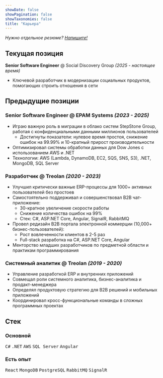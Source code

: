 ```yaml
---
showDate: false
showPagination: false
showTaxonomies: false
title: "Карьера"
---
```

*Нужно отдельное резюме? [Напишите!](/contact)*

## Текущая позиция
**Senior Software Engineer** @ Social Discovery Group *(2025 - настоящее время)*
- Ключевой разработчик в модернизации социальных продуктов, помогающих строить отношения в сети

## Предыдущие позиции
### Senior Software Engineer @ EPAM Systems *(2023 - 2025)*
- Играю важную роль в миграции в облако систем StepStone Group, работая с конфиденциальными данными миллионов пользователей
  - Достигнуты показатели: нулевое время простоя, снижение ошибок на 99.99% и 10-кратный прирост производительности
- Оптимизировал системы обработки данных для Dow Jones с использованием AWS и .NET
- Технологии: AWS (Lambda, DynamoDB, EC2, SQS, SNS, S3), .NET, MongoDB, SQL Server

### Разработчик @ Treolan *(2020 - 2023)*
- Улучшил критически важные ERP-процессы для 1000+ активных пользователей без простоев
- Самостоятельно поддерживал и совершенствовал B2B чат-приложение:
  - 30-кратное увеличение скорости работы
  - Снижение количества ошибок на 99%
  - Стек: C#, ASP.NET Core, Angular, SignalR, RabbitMQ
- Провел редизайн B2B портала электронной коммерции (10,000+ бизнес-пользователей):
  - Рост вовлеченности клиентов в 2-5 раз
  - Full-stack разработка на C#, ASP.NET Core, Angular
- Менторство младших разработчиков по предметной области и практикам программирования

### Системный аналитик @ Treolan *(2019 - 2020)*
- Управление разработкой ERP и внутренних приложений
- Совмещал роли системного аналитика, бизнес-аналитика и продакт-менеджера
- Определял продуктовую стратегию для B2B решений и мобильных приложений
- Координировал кросс-функциональные команды в сложных программных проектах

## Стек
### Основной
<kbd>C#</kbd> <kbd>.NET</kbd> <kbd>AWS</kbd> <kbd>SQL Server</kbd> <kbd>Angular</kbd>

### Есть опыт
<kbd>React</kbd> <kbd>MongoDB</kbd> <kbd>PostgreSQL</kbd> <kbd>RabbitMQ</kbd> <kbd>SignalR</kbd>
